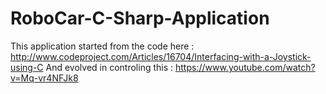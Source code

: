 RoboCar-C-Sharp-Application
===========================

This application started from the code here : http://www.codeproject.com/Articles/16704/Interfacing-with-a-Joystick-using-C
And evolved in controling this : https://www.youtube.com/watch?v=Mq-vr4NFJk8
